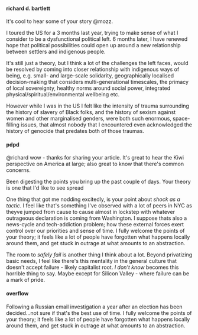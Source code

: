 #### richard d. bartlett

It's cool to hear some of your story @mozz.

I toured the US for a 3 months last year, trying to make sense of what I consider to be a dysfunctional political left. 6 months later, I have renewed hope that political possibilities could open up around a new relationship between settlers and indigenous people. 

It's still just a theory, but I think a lot of the challenges the left faces, would be resolved by coming into closer relationship with indigenous ways of being, e.g. small- and large-scale solidarity, geographically localised decision-making that considers multi-generational timescales, the primacy of local sovereignty, healthy norms around social power, integrated physical/spiritual/environmental wellbeing etc.

However while I was in the US I felt like the intensity of trauma surrounding the history of slavery of Black folks, and the history of sexism against women and other marginalised genders, were both such enormous, space-filling issues, that almost nobody that I encountered even acknowledged the history of genocide that predates both of those traumas.


#### pdpd
@richard wow - thanks for sharing your article. It's great to hear the Kiwi perspective on America at large; also great to know that there's common concerns. 

Been digesting the points you bring up the past couple of days. Your theory is one that I'd like to see spread

One thing that got me nodding excitedly, is your point about _shock as a tactic_. I feel like that's something I've observed with a lot of peers in NYC as theyve jumped from cause to cause almost in lockstep with whatever outrageous declaration is coming from Washington. I suppose thats also a news-cycle and tech-addiction problem; how these external forces exert control over our priorities and sense of time. I fully welcome the points of your theory; it feels like a lot of people have forgotten what happens locally around them, and get stuck in outrage at what amounts to an abstraction. 

The room to _safely fail_ is another thing I think about a lot. Beyond privatizing basic needs, I feel like there's this mentality in the general culture that doesn't accept failure - likely capitalist root. _I don't know_ becomes this horrible thing to say. Maybe except for Silicon Valley - where failure can be a mark of pride. 


#### overflow

Following a Russian email investigation a year after an election has been decided...not sure if that's the best use of time. I fully welcome the points of your theory; it feels like a lot of people have forgotten what happens locally around them, and get stuck in outrage at what amounts to an abstraction. 